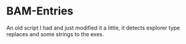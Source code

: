 # BAM-Entries
An old script I had and just modified it a little, it detects explorer type replaces and some strings to the exes.
